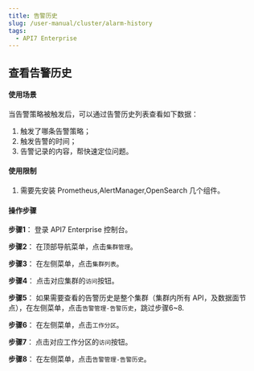 ```yaml
---
title: 告警历史
slug: /user-manual/cluster/alarm-history
tags:
  - API7 Enterprise
---
```


## 查看告警历史

#### 使用场景

当告警策略被触发后，可以通过告警历史列表查看如下数据：
1. 触发了哪条告警策略；
2. 触发告警的时间；
3. 告警记录的内容，帮快速定位问题。

#### 使用限制

1. 需要先安装 Prometheus,AlertManager,OpenSearch 几个组件。

#### 操作步骤

**步骤1**： 登录 API7 Enterprise 控制台。

**步骤2**： 在顶部导航菜单，点击`集群管理`。

**步骤3**： 在左侧菜单，点击`集群列表`。

**步骤4**： 点击对应集群的`访问`按钮。

**步骤5**： 如果需要查看的告警历史是整个集群（集群内所有 API，及数据面节点），在左侧菜单，点击`告警管理-告警历史`，跳过步骤6~8.

**步骤6**： 在左侧菜单，点击`工作分区`。

**步骤7**： 点击对应工作分区的`访问`按钮。

**步骤8**： 在左侧菜单，点击`告警管理-告警历史`。


